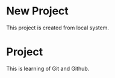 # New Project

This project is created from local system.

# Project
This is learning of Git and Github.